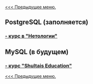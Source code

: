 [<<< Предыдущее меню.](..%2Fstudy_materials.md)


## PostgreSQL (заполняется)
### [- курс в "Нетологии"](/study_materials/DataBase/PostgreSQL/Netology/psql_netology.md)


## MySQL (в будущем)
### [- курс "Shultais Education"](/images/img/minions_at_works.jpg)


[<<< Предыдущее меню.](..%2Fstudy_materials.md)